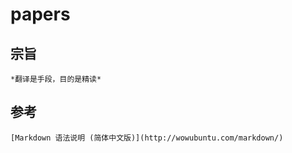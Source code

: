 # papers
## 宗旨

    *翻译是手段，目的是精读*

## 参考

    [Markdown 语法说明 (简体中文版)](http://wowubuntu.com/markdown/)


